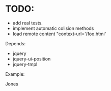 
TODO:
====
- add real tests.
- implement automatic colision methods
- load remote content "context-url='/foo.html'

Depends:
  - jquery
  - jquery-ui-position
  - jquery-tmpl
  
Example:

<script id="user-data" type="text/x-jquery-tmpl">
    <div>
      <h3>Name: ${name}</h3>
      <p>Age: ${age}</p>
    </div>
</script>

<a data-context-tmpl="user-data" data-name="Dr. Jones" data-age="23">Jones</a>

<script>
$(function() {
  $("*[data-context-tmpl]").contextfy();
});
</script>